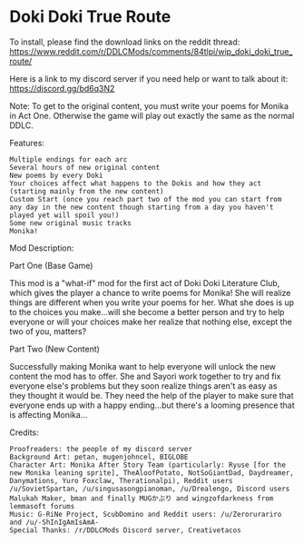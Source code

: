 # Doki Doki True Route

To install, please find the download links on the reddit thread:
https://www.reddit.com/r/DDLCMods/comments/84tlpi/wip_doki_doki_true_route/

Here is a link to my discord server if you need help or want to talk about it: https://discord.gg/bd6q3N2

Note: To get to the original content, you must write your poems for Monika in Act One. Otherwise the game will play out exactly the same as the normal DDLC.

Features:

    Multiple endings for each arc
    Several hours of new original content
    New poems by every Doki
    Your choices affect what happens to the Dokis and how they act (starting mainly from the new content)
    Custom Start (once you reach part two of the mod you can start from any day in the new content though starting from a day you haven't played yet will spoil you!)
    Some new original music tracks
    Monika!

Mod Description:

Part One (Base Game)

This mod is a "what-if" mod for the first act of Doki Doki Literature Club, which gives the player a chance to write poems for Monika! She will realize things are different when you write your poems for her. What she does is up to the choices you make...will she become a better person and try to help everyone or will your choices make her realize that nothing else, except the two of you, matters?

Part Two (New Content)

Successfully making Monika want to help everyone will unlock the new content the mod has to offer. She and Sayori work together to try and fix everyone else's problems but they soon realize things aren't as easy as they thought it would be. They need the help of the player to make sure that everyone ends up with a happy ending...but there's a looming presence that is affecting Monika...

Credits:

    Proofreaders: the people of my discord server
    Background Art: petan, mugenjohncel, BIGLOBE
    Character Art: Monika After Story Team (particularly: Ryuse [for the new Monika leaning sprite], TheAloofPotato, NotSoGiantDad, Daydreamer, Danymations, Yuro Foxclaw, Therationalpi), Reddit users /u/SovietSpartan, /u/singusasongpianoman, /u/Drealengo, Discord users Malukah Maker, bman and finally MUGかぶり and wingzofdarkness from lemmasoft forums
    Music: G-RiNe Project, ScubDomino and Reddit users: /u/Zerorurariro and /u/-ShInIgAmIsAmA-
    Special Thanks: /r/DDLCMods Discord server, Creativetacos
